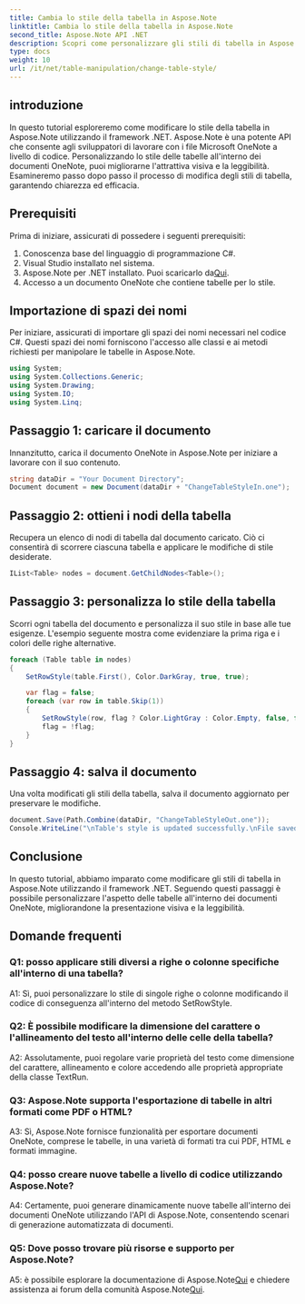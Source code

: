 ```yaml
---
title: Cambia lo stile della tabella in Aspose.Note
linktitle: Cambia lo stile della tabella in Aspose.Note
second_title: Aspose.Note API .NET
description: Scopri come personalizzare gli stili di tabella in Aspose.Note utilizzando C#. Modifica colori, caratteri e altro per una presentazione migliorata dei documenti.
type: docs
weight: 10
url: /it/net/table-manipulation/change-table-style/
---
```

## introduzione

In questo tutorial esploreremo come modificare lo stile della tabella in Aspose.Note utilizzando il framework .NET. Aspose.Note è una potente API che consente agli sviluppatori di lavorare con i file Microsoft OneNote a livello di codice. Personalizzando lo stile delle tabelle all'interno dei documenti OneNote, puoi migliorarne l'attrattiva visiva e la leggibilità. Esamineremo passo dopo passo il processo di modifica degli stili di tabella, garantendo chiarezza ed efficacia.

## Prerequisiti

Prima di iniziare, assicurati di possedere i seguenti prerequisiti:
1. Conoscenza base del linguaggio di programmazione C#.
2. Visual Studio installato nel sistema.
3.  Aspose.Note per .NET installato. Puoi scaricarlo da[Qui](https://releases.aspose.com/note/net/).
4. Accesso a un documento OneNote che contiene tabelle per lo stile.

## Importazione di spazi dei nomi

Per iniziare, assicurati di importare gli spazi dei nomi necessari nel codice C#. Questi spazi dei nomi forniscono l'accesso alle classi e ai metodi richiesti per manipolare le tabelle in Aspose.Note.
```csharp
using System;
using System.Collections.Generic;
using System.Drawing;
using System.IO;
using System.Linq;
```

## Passaggio 1: caricare il documento

Innanzitutto, carica il documento OneNote in Aspose.Note per iniziare a lavorare con il suo contenuto.
```csharp
string dataDir = "Your Document Directory";
Document document = new Document(dataDir + "ChangeTableStyleIn.one");
```

## Passaggio 2: ottieni i nodi della tabella

Recupera un elenco di nodi di tabella dal documento caricato. Ciò ci consentirà di scorrere ciascuna tabella e applicare le modifiche di stile desiderate.
```csharp
IList<Table> nodes = document.GetChildNodes<Table>();
```

## Passaggio 3: personalizza lo stile della tabella

Scorri ogni tabella del documento e personalizza il suo stile in base alle tue esigenze. L'esempio seguente mostra come evidenziare la prima riga e i colori delle righe alternative.
```csharp
foreach (Table table in nodes)
{
    SetRowStyle(table.First(), Color.DarkGray, true, true);

    var flag = false;
    foreach (var row in table.Skip(1))
    {
        SetRowStyle(row, flag ? Color.LightGray : Color.Empty, false, false);
        flag = !flag;
    }
}
```

## Passaggio 4: salva il documento

Una volta modificati gli stili della tabella, salva il documento aggiornato per preservare le modifiche.
```csharp
document.Save(Path.Combine(dataDir, "ChangeTableStyleOut.one"));
Console.WriteLine("\nTable's style is updated successfully.\nFile saved at " + dataDir);
```

## Conclusione

In questo tutorial, abbiamo imparato come modificare gli stili di tabella in Aspose.Note utilizzando il framework .NET. Seguendo questi passaggi è possibile personalizzare l'aspetto delle tabelle all'interno dei documenti OneNote, migliorandone la presentazione visiva e la leggibilità.

## Domande frequenti

### Q1: posso applicare stili diversi a righe o colonne specifiche all'interno di una tabella?

A1: Sì, puoi personalizzare lo stile di singole righe o colonne modificando il codice di conseguenza all'interno del metodo SetRowStyle.
  
### Q2: È possibile modificare la dimensione del carattere o l'allineamento del testo all'interno delle celle della tabella?

A2: Assolutamente, puoi regolare varie proprietà del testo come dimensione del carattere, allineamento e colore accedendo alle proprietà appropriate della classe TextRun.

### Q3: Aspose.Note supporta l'esportazione di tabelle in altri formati come PDF o HTML?

A3: Sì, Aspose.Note fornisce funzionalità per esportare documenti OneNote, comprese le tabelle, in una varietà di formati tra cui PDF, HTML e formati immagine.

### Q4: posso creare nuove tabelle a livello di codice utilizzando Aspose.Note?

A4: Certamente, puoi generare dinamicamente nuove tabelle all'interno dei documenti OneNote utilizzando l'API di Aspose.Note, consentendo scenari di generazione automatizzata di documenti.

### Q5: Dove posso trovare più risorse e supporto per Aspose.Note?

 A5: è possibile esplorare la documentazione di Aspose.Note[Qui](https://reference.aspose.com/note/net/) e chiedere assistenza ai forum della comunità Aspose.Note[Qui](https://forum.aspose.com/c/note/28).